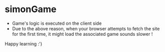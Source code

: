 # simonGame
- Game's logic is executed on the client side
- Due to the above reason, when your browser attempts to fetch the site for the first time, it might load the associated game sounds slower !

Happy learning :')
